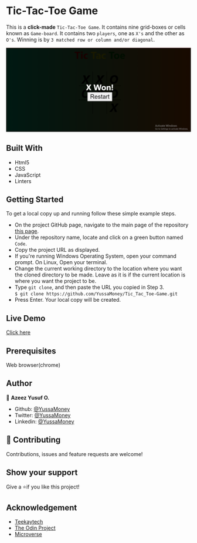 # Tic-Tac-Toe Game
 
This is a **click-made** `Tic-Tac-Toe Game`. It contains nine grid-boxes or cells known as `Game-board`.
It contains two `players`, one as `X's` and the other as `O's`. Winning is by `3 matched row or column and/or diagonal`.

![Tic-Tac-Toe](Tic-Tac-Toe.png)

## Built With

- Html5
- CSS
- JavaScript
- Linters

## Getting Started

To get a local copy up and running follow these simple example steps.

- On the project GitHub page, navigate to the main page of the repository [this page](https://github.com/YussaMoney/Tic_Tac_Toe-Game.git).
- Under the repository name, locate and click on a green button named `Code`.
- Copy the project URL as displayed.
- If you're running Windows Operating System, open your command prompt. On Linux, Open your terminal.
- Change the current working directory to the location where you want the cloned directory to be made. Leave as it is if the current location is where you want the project to be.
- Type `git clone`, and then paste the URL you copied in Step 3.<br>
  `$ git clone https://github.com/YussaMoney/Tic_Tac_Toe-Game.git`
- Press Enter. Your local copy will be created.

## Live Demo

[Click here](https://yussamoney.github.io/Tic_Tac_Toe-Game)

## Prerequisites

Web browser(chrome)

## Author

👤 **Azeez Yusuf O.**

- Github: [@YussaMoney](https://github.com/YussaMoney)
- Twitter: [@YussaMoney](https://twitter.com/YussaMoney)
- Linkedin: [@YussaMoney](https://www.linkedin.com/in/yussamoney)

## 🤝 Contributing

Contributions, issues and feature requests are welcome!

## Show your support

Give a ⭐️if you like this project!

## Acknowledgement

- [Teekaytech](https://github.com/Teekaytech)
- [The Odin Project](https://www.theodinproject.com/lessons/foundations-calculator)
- [Microverse](https://github.com/microverseinc/linters-config/tree/master/html-css)
